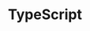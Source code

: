 ---
title: "TypeScript"
description: "A superset of JavaScript that adds static typing."
icon: "fab fa-js"
pros:
  - "Improved code quality and reduced bugs through static type checking."
  - "Better tooling and IDE support for large-scale applications."
  - "Enhanced readability and maintainability."
cons:
  - "Steeper learning curve for JavaScript developers."
  - "Requires a compilation step."
useCases:
  - "Large-scale web applications."
  - "Backend development with Node.js."
  - "Building robust and maintainable codebases."
---